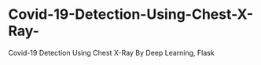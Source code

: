 # Covid-19-Detection-Using-Chest-X-Ray-
Covid-19 Detection Using Chest X-Ray By Deep Learning, Flask
